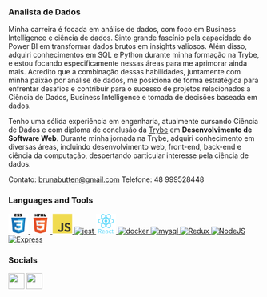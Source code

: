 
<h3>Analista de Dados</h3>

Minha carreira é focada em análise de dados, com foco em Business Intelligence e ciência de dados. Sinto grande fascínio pela capacidade do Power BI em transformar dados brutos em insights valiosos. Além disso, adquiri conhecimentos em SQL e Python durante minha formação na Trybe, e estou focando especificamente nessas áreas para me aprimorar ainda mais. Acredito que a combinação dessas habilidades, juntamente com minha paixão por análise de dados, me posiciona de forma estratégica para enfrentar desafios e contribuir para o sucesso de projetos relacionados a Ciência de Dados, Business Intelligence e tomada de decisões baseada em dados.


Tenho uma sólida experiência em engenharia, atualmente cursando Ciência de Dados e com diploma de conclusão da [Trybe](https://www.betrybe.com/) em **Desenvolvimento de Software Web**. Durante minha jornada na Trybe, adquiri conhecimento em diversas áreas, incluindo desenvolvimento web, front-end, back-end e ciência da computação, despertando particular interesse pela ciência de dados. 


Contato: brunabutten@gmail.com
Telefone: 48 999528448

<h3>Languages and Tools</h3>
<p> <a href="https://www.w3schools.com/css/" target="_blank" rel="noreferrer"> <img src="https://raw.githubusercontent.com/devicons/devicon/master/icons/css3/css3-original-wordmark.svg" alt="css3" width="40" height="40"/> </a> <a href="https://www.w3.org/html/" target="_blank" rel="noreferrer"> <img src="https://raw.githubusercontent.com/devicons/devicon/master/icons/html5/html5-original-wordmark.svg" alt="html5" width="40" height="40"/> </a> <a href="https://developer.mozilla.org/en-US/docs/Web/JavaScript" target="_blank" rel="noreferrer"> <img src="https://raw.githubusercontent.com/devicons/devicon/master/icons/javascript/javascript-original.svg" alt="javascript" width="40" height="40"/> </a> <a href="https://jestjs.io" target="_blank" rel="noreferrer"> <img src="https://www.vectorlogo.zone/logos/jestjsio/jestjsio-icon.svg" alt="jest" width="40" height="40"/> </a> <a href="https://reactjs.org/" target="_blank" rel="noreferrer"> <img src="https://raw.githubusercontent.com/devicons/devicon/master/icons/react/react-original-wordmark.svg" alt="react" width="40" height="40"/> </a> 
<a href="http://www1.perfumes.incolume.com.br/2017/01/docker-como-criar-uma-imagem-docker.html" target="_blank" rel="noreferrer"> <img src="https://4.bp.blogspot.com/-ElHOWTsMmu0/WICr4BM0ArI/AAAAAAAAscQ/G8hPehhiJkoKCa-Sc6QPW-TxWD52Y08ZgCPcB/s1600/docker-logo1.png" alt="docker" width="40" height="40"/> </a>
<a href="https://marcas-logos.net/mysql-logo/" target="_blank" rel="noreferrer"> <img src="https://logodownload.org/wp-content/uploads/2016/10/mysql-logo.png" alt="mysql" width="50" height="40"/> </a> <a href="https://redux.js.org/" target="_blank" rel="noreferrer"><img src="https://raw.githubusercontent.com/danielcranney/readme-generator/main/public/icons/skills/redux-colored.svg" width="36" height="36" alt="Redux" /> </a> <a href="https://nodejs.org/en/" target="_blank" rel="noreferrer"><img src="https://raw.githubusercontent.com/danielcranney/readme-generator/main/public/icons/skills/nodejs-colored.svg" width="36" height="36" alt="NodeJS" /> </a> <a href="https://expressjs.com/" target="_blank" rel="noreferrer"><img src="https://raw.githubusercontent.com/danielcranney/readme-generator/main/public/icons/skills/express-colored.svg" width="36" height="36" alt="Express" /> </a>

<h3> Socials </h3>

<p> <a href="http://www.instagram.com/brunabutten" target="_blank" rel="noreferrer"><img src="https://raw.githubusercontent.com/danielcranney/readme-generator/main/public/icons/socials/instagram.svg" width="32" height="32" /></a> <a href="https://www.linkedin.com/in/brunabuttenbender" target="_blank" rel="noreferrer"><img src="https://raw.githubusercontent.com/danielcranney/readme-generator/main/public/icons/socials/linkedin.svg" width="32" height="32" /></a></p>

